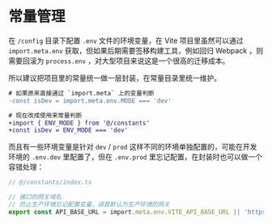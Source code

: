 # 常量管理

在 `/config` 目录下配置 `.env` 文件的环境变量，在 Vite 项目里虽然可以通过 `import.meta.env` 获取，但如果后期需要签移构建工具，例如回归 Webpack ，则需要回滚为 `process.env` ，对大型项目来说这是一个很高的迁移成本。

所以建议把项目里的常量统一做一层封装，在常量目录里统一维护。

```diff
# 如果原来直接通过 `import.meta` 上的变量判断
-const isDev = import.meta.env.MODE === 'dev'

# 现在改成使用来常量判断
+import { ENV_MODE } from '@/constants'
+const isDev = ENV_MODE === 'dev'
```

而且有一些环境变量是针对 `dev` / `prod` 这样不同的环境单独配置的，可能在开发环境的 `.env.dev` 里配置了，但在 `.env.prod` 里忘记配置，在封装时也可以做一个容错处理：

```ts
// @/constants/index.ts

// 接口的网关域名
// 防止生产环境忘记配置变量，讲其默认为生产环境的网关
export const API_BASE_URL = import.meta.env.VITE_API_BASE_URL || 'https://example.com'
```
